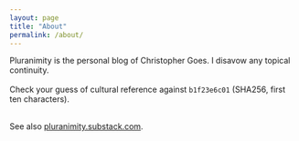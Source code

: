 ```yaml
---
layout: page
title: "About"
permalink: /about/
---
```


Pluranimity is the personal blog of Christopher Goes. I disavow any topical continuity.<br />
<br />
Check your guess of cultural reference against `b1f23e6c01` (SHA256, first ten characters).<br/>
<br />

See also [pluranimity.substack.com](https://pluranimity.substack.com).

